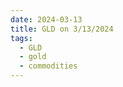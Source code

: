 ```yaml
---
date: 2024-03-13
title: GLD on 3/13/2024
tags: 
  - GLD
  - gold
  - commodities
---
```

<div class="post">
<snapshot-grid 
    :reports="['2024/03/12/CTA/gold', '2024/03/13/CTA/gold', '2024/03/13/MTP/GLD']"
    chart="2024/03/13/Chart/GLD"
/>
<p>

</p>
<p>

</p>
</div>